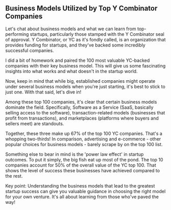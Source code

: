## Business Models Utilized by Top Y Combinator Companies

Let's chat about business models and what we can learn from top-performing startups, particularly those stamped with the Y Combinator seal of approval. Y Combinator, or YC as it's fondly called, is an organization that provides funding for startups, and they've backed some incredibly successful companies. 

I did a bit of homework and paired the 100 most valuable YC-backed companies with their key business model. This will give us some fascinating insights into what works and what doesn't in the startup world.

Now, keep in mind that while big, established companies might operate under several business models when you're just starting, it's best to stick to just one. With that said, let's dive in!

Among these top 100 companies, it's clear that certain business models dominate the field. Specifically, Software as a Service (SaaS, basically selling access to the software), transaction-related models (businesses that profit from transactions), and marketplaces (platforms where buyers and sellers meet) are standouts.

Together, these three make up 67% of the top 100 YC companies. That's a whopping two-thirds! In comparison, advertising and e-commerce - other popular choices for business models - barely scrape by on the top 100 list.

Something else to bear in mind is the 'power law effect' in startup outcomes. To put it simply, the big fish eat up most of the pond. The top 10 companies account for 50% of the overall value of the YC top 100. That shows the level of success these businesses have achieved compared to the rest.

Key point: Understanding the business models that lead to the greatest startup success can give you valuable guidance in choosing the right model for your own venture. It's all about learning from those who've paved the way!
